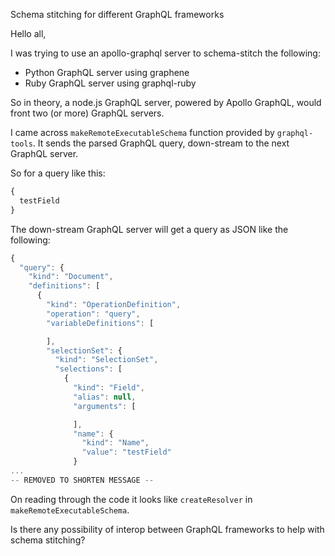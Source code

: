 Schema stitching for different GraphQL frameworks

Hello all,

I was trying to use an apollo-graphql server to schema-stitch the following:

* Python GraphQL server using graphene
* Ruby GraphQL server using graphql-ruby

So in theory, a node.js GraphQL server, powered by Apollo GraphQL, would front two (or more) GraphQL servers.

I came across `makeRemoteExecutableSchema` function provided by `graphql-tools`. It sends the parsed GraphQL query, down-stream to the next GraphQL server.

So for a query like this:

```graphql
{
  testField
}
```

The down-stream GraphQL server will get a query as JSON like the following:


```javascript
{
  "query": {
    "kind": "Document",
    "definitions": [
      {
        "kind": "OperationDefinition",
        "operation": "query",
        "variableDefinitions": [

        ],
        "selectionSet": {
          "kind": "SelectionSet",
          "selections": [
            {
              "kind": "Field",
              "alias": null,
              "arguments": [

              ],
              "name": {
                "kind": "Name",
                "value": "testField"
              }
...
-- REMOVED TO SHORTEN MESSAGE --
```

On reading through the code it looks like `createResolver` in `makeRemoteExecutableSchema`.

Is there any possibility of interop between GraphQL frameworks to help with schema stitching?
